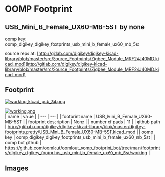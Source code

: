 # OOMP Footprint  
## USB_Mini_B_Female_UX60-MB-5ST  by none  
  
oomp key: oomp_digikey_digikey_footprints_usb_mini_b_female_ux60_mb_5st  
  
source repo at: [http://gitlab.com/digikey/digikey-kicad-library/blob/master/src/Source_Footprints/Zigbee_Module_MRF24J40MD.kicad_mod](http://gitlab.com/digikey/digikey-kicad-library/blob/master/src/Source_Footprints/Zigbee_Module_MRF24J40MD.kicad_mod)  
## Footprint  
  
[![working_kicad_pcb_3d.png](working_kicad_pcb_3d_600.png)](working_kicad_pcb_3d.png)  
  
[![working.png](working_600.png)](working.png)  
| name | value | 
| --- | --- | 
| footprint name | USB_Mini_B_Female_UX60-MB-5ST | 
| footprint description | None | 
| number of pads | 11 | 
| github path | http://github.com/digikey/digikey-kicad-library/blob/master/digikey-footprints.pretty/USB_Mini_B_Female_UX60-MB-5ST.kicad_mod | 
| oomp key | oomp_digikey_digikey_footprints_usb_mini_b_female_ux60_mb_5st | 
| oomp bot github | https://github.com/oomlout/oomlout_oomp_footprint_bot/tree/main/footprints/digikey_digikey_footprints_usb_mini_b_female_ux60_mb_5st/working | 
## Images  
